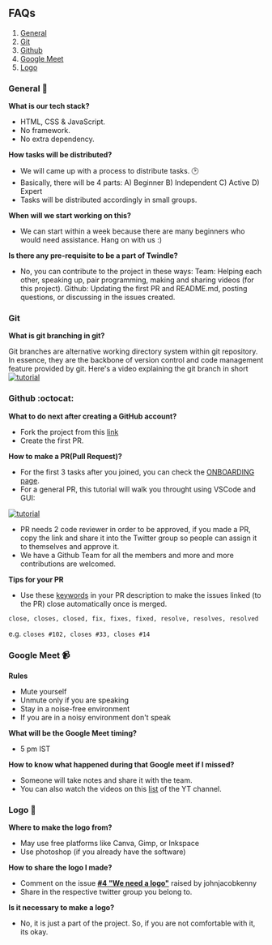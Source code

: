 FAQs
------------------------------------

1. [General](#general-)
2. [Git](#Git-)
3. [Github](#github-octocat)
4. [Google Meet](#google-meet-)
5. [Logo](#logo-)

### General 👥

**What is our tech stack?**
- HTML, CSS & JavaScript.
- No framework.
- No extra dependency.

**How tasks will be distributed?**
- We will came up with a process to distribute tasks. 🕑
- Basically, there will be 4 parts: 
A) Beginner
B) Independent
C) Active
D) Expert
- Tasks will be distributed accordingly in small groups.

**When will we start working on this?**
- We can start within a week because there are many beginners who would need assistance. Hang on with us :)

**Is there any pre-requisite to be a part of Twindle?**
- No, you can contribute to the project in these ways:
   Team: Helping each other, speaking up, pair programming, making and sharing videos (for this project).
   Github: Updating the first PR and README.md, posting questions, or discussing in the issues created.


### Git
**What is git branching in git?**

Git branches are alternative working directory system within git repository.
In essence, they are the backbone of version control and code management feature provided by git.
Here's a video explaining the git branch in short [![tutorial](https://img.youtube.com/vi/PipalhI9yWY/0.jpg)](https://youtu.be/PipalhI9yWY)

### Github :octocat:

**What to do next after creating a GitHub account?**
- Fork the project from this [link](https://github.com/twindle-co/twindle)
- Create the first PR.

**How to make a PR(Pull Request)?**
- For the first 3 tasks after you joined, you can check the [ONBOARDING page](https://github.com/twindle-co/twindle/blob/main/docs/ONBOARDING.md).
- For a general PR, this tutorial will walk you throught using VSCode and GUI: 

[![tutorial](https://img.youtube.com/vi/ZQqfZt1RIpA/0.jpg)](https://youtu.be/ZQqfZt1RIpA)

- PR needs 2 code reviewer in order to be approved, if you made a PR, copy the link and share it into the Twitter group so people can assign it to themselves and approve it.
- We have a Github Team for all the members and more and more contributions are welcomed.


**Tips for your PR**
- Use these [keywords](https://github.com/twindle-co/twindle/issues/167) in your PR description to make the issues linked (to the PR) close automatically once is merged.

```close, closes, closed, fix, fixes, fixed, resolve, resolves, resolved```

e.g. ```closes #102, closes #33, closes #14```


### Google Meet 📹

**Rules**
- Mute yourself
- Unmute only if you are speaking
- Stay in a noise-free environment
- If you are in a noisy environment don't speak

**What will be the Google Meet timing?**
- 5 pm IST

**How to know what happened during that Google meet if I missed?**
- Someone will take notes and share it with the team.
- You can also watch the videos on this [list](https://youtu.be/i90UeTiEKQk) of the YT channel.


### Logo 🎨

**Where to make the logo from?**
- May use free platforms like Canva, Gimp, or Inkspace
- Use photoshop (if you already have the software)

**How to share the logo I made?**
- Comment on the issue **[#4 "We need a logo"](https://github.com/twindle-co/twindle/issues/4)** raised by johnjacobkenny
- Share in the respective twitter group you belong to.

**Is it necessary to make a logo?**
- No, it is just a part of the project. So, if you are not comfortable with it, its okay.
